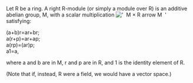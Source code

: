 Let R be a ring. A right R-module (or simply a module over R) is an
additive abelian group, M, with a scalar multiplication
!['  M × R arrow M  '](../dictionary/equation_images/2359.1..png)
satisfying:

(a+b)r=ar+br;\
 a(r+p)=ar+ap;\
 a(rp)=(ar)p;\
 a1=a,

where a and b are in M, r and p are in R, and 1 is the identity element
of R.

(Note that if, instead, R were a field, we would have a vector space.)
